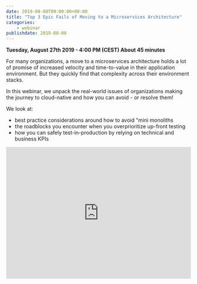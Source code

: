 ```yaml
---
date: 2019-08-08T09:00:00+00:00
title: "Top 3 Epic Fails of Moving to a Microservices Architecture"
categories:
    - webinar
publishdate: 2019-08-08
---
```


**Tuesday, August 27th 2019 - 4:00 PM (CEST) About 45 minutes**

For many organizations, a move to a microservices architecture holds a lot of promise of increased velocity and
time-to-value in their application environment. But they quickly find that complexity across their environment stacks.

In this webinar, we unpack the real-world issues of organizations making the journey to cloud-native and how you can
avoid - or resolve them!

<!--more-->

We look at:

- best practice considerations around how to avoid "mini monoliths
- the roadblocks you encounter when you overprioritize up-front testing
- how you can safely test-in-production by relying on technical and business KPIs

<iframe width="100%" height="360" frameborder="0" src="https://app.livestorm.co/p/5177c1ab-4679-4736-98ad-c572e0a8e5d8/form"></iframe>

